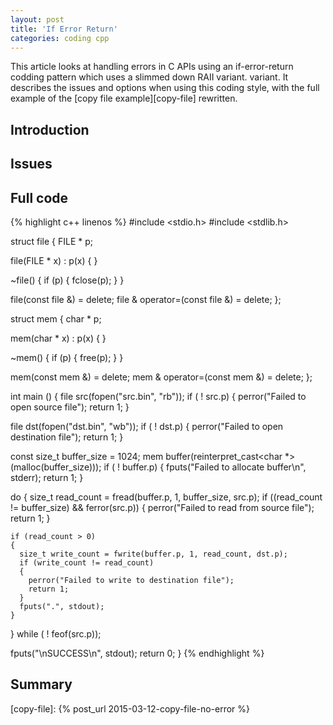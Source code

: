 ```yaml
---
layout: post
title: 'If Error Return'
categories: coding cpp
---
```


This article looks at handling errors in C APIs using an if-error-return
codding pattern which uses a slimmed down RAII variant.  variant. It describes
the issues and options when using this coding style, with the full example of
the [copy file example][copy-file] rewritten.


## Introduction


## Issues



## Full code

{% highlight c++ linenos %}
#include <stdio.h>
#include <stdlib.h>

struct file
{
  FILE * p;

  file(FILE * x) :
    p(x)
  {
  }

  ~file()
  {
    if (p)
    {
      fclose(p);
    }
  }

  file(const file &) = delete;
  file & operator=(const file &) = delete;
};

struct mem
{
  char * p;

  mem(char * x) :
    p(x)
  {
  }

  ~mem()
  {
    if (p)
    {
      free(p);
    }
  }

  mem(const mem &) = delete;
  mem & operator=(const mem &) = delete;
};

int main ()
{
  file src(fopen("src.bin", "rb"));
  if ( ! src.p)
  {
    perror("Failed to open source file");
    return 1;
  }

  file dst(fopen("dst.bin", "wb"));
  if ( ! dst.p)
  {
    perror("Failed to open destination file");
    return 1;
  }

  const size_t buffer_size = 1024;
  mem buffer(reinterpret_cast<char *>(malloc(buffer_size)));
  if ( ! buffer.p)
  {
    fputs("Failed to allocate buffer\n", stderr);
    return 1;
  }

  do
  {
    size_t read_count = fread(buffer.p, 1, buffer_size, src.p);
    if ((read_count != buffer_size) && ferror(src.p))
    {
      perror("Failed to read from source file");
      return 1;
    }

    if (read_count > 0)
    {
      size_t write_count = fwrite(buffer.p, 1, read_count, dst.p);
      if (write_count != read_count)
      {
        perror("Failed to write to destination file");
        return 1;
      }
      fputs(".", stdout);
    }
  } while ( ! feof(src.p));

  fputs("\nSUCCESS\n", stdout);
  return 0;
}
{% endhighlight %}


## Summary



[copy-file]:     {% post_url 2015-03-12-copy-file-no-error %}
